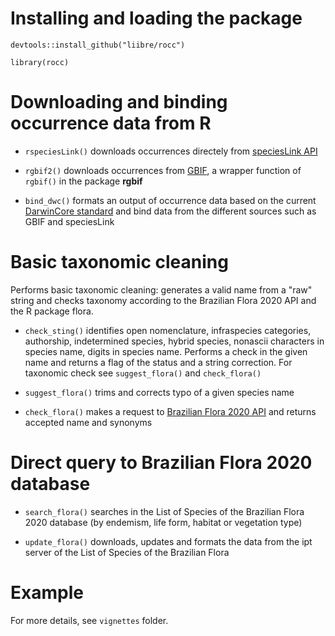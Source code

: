 # Installing and loading the package

`devtools::install_github("liibre/rocc")`

```{r setup}
library(rocc)
```

# Downloading and binding occurrence data from R

- `rspeciesLink()` downloads occurrences directely from [speciesLink API](https://api.splink.org.br/)

- `rgbif2()` downloads occurrences from [GBIF](https://www.gbif.org/), a wrapper function of `rgbif()` in the package **rgbif**

- `bind_dwc()` formats an output of occurrence data based on the current [DarwinCore standard](https://dwc.tdwg.org/terms/) and bind data from the different sources such as GBIF and speciesLink

# Basic taxonomic cleaning

Performs basic taxonomic cleaning: generates a valid name from a "raw" string and checks taxonomy according to the Brazilian Flora 2020 API and the R package flora. 

- `check_sting()` identifies open nomenclature, infraspecies categories, authorship, indetermined species, hybrid species, nonascii characters in species name, digits in species name. Performs a check in the given name and returns a flag of the status and a string correction. For taxonomic check see `suggest_flora()` and `check_flora()`

- `suggest_flora()` trims and corrects typo of a given species name

- `check_flora()` makes a request to [Brazilian Flora 2020 API](http://servicos.jbrj.gov.br/flora/) and returns accepted name and synonyms

# Direct query to Brazilian Flora 2020 database

- `search_flora()` searches in the List of Species of the Brazilian Flora 2020 database (by endemism, life form, habitat or vegetation type)

- `update_flora()` downloads, updates and formats the data from the ipt server of the List of Species of the Brazilian Flora

# Example

For more details, see `vignettes` folder.

